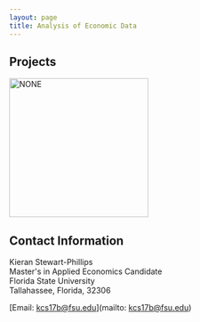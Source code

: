 ```yaml
---
layout: page
title: Analysis of Economic Data
---
```


##  Projects
<a> 
<img src="C:\Users\stewark\Desktop\Picture.jpeg" alt="NONE" width="250"/>
</a>

## Contact Information 

Kieran Stewart-Phillips<br/>
Master's in Applied Economics Candidate <br/>
Florida State University <br/>
Tallahassee, Florida, 32306 <br/>

[Email: kcs17b@fsu.edu](mailto: kcs17b@fsu.edu)
